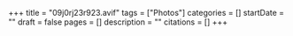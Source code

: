 +++
title = "09j0rj23r923.avif"
tags = ["Photos"]
categories = []
startDate = ""
draft = false
pages = []
description = ""
citations = []
+++
